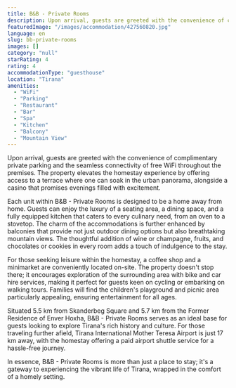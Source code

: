 ```yaml
---
title: B&B - Private Rooms
description: Upon arrival, guests are greeted with the convenience of complimentary private parking and the seamless connectivity of free WiFi throughout the premises. The p
featuredImage: "/images/accommodation/427560820.jpg"
language: en
slug: bb-private-rooms
images: []
category: "null"
starRating: 4
rating: 4
accommodationType: "guesthouse"
location: "Tirana"
amenities:
  - "WiFi"
  - "Parking"
  - "Restaurant"
  - "Bar"
  - "Spa"
  - "Kitchen"
  - "Balcony"
  - "Mountain View"
---
```


Upon arrival, guests are greeted with the convenience of complimentary private parking and the seamless connectivity of free WiFi throughout the premises. The property elevates the homestay experience by offering access to a terrace where one can soak in the urban panorama, alongside a casino that promises evenings filled with excitement.

Each unit within B&B - Private Rooms is designed to be a home away from home. Guests can enjoy the luxury of a seating area, a dining space, and a fully equipped kitchen that caters to every culinary need, from an oven to a stovetop. The charm of the accommodations is further enhanced by balconies that provide not just outdoor dining options but also breathtaking mountain views. The thoughtful addition of wine or champagne, fruits, and chocolates or cookies in every room adds a touch of indulgence to the stay.

For those seeking leisure within the homestay, a coffee shop and a minimarket are conveniently located on-site. The property doesn't stop there; it encourages exploration of the surrounding area with bike and car hire services, making it perfect for guests keen on cycling or embarking on walking tours. Families will find the children's playground and picnic area particularly appealing, ensuring entertainment for all ages.

Situated 5.5 km from Skanderbeg Square and 5.7 km from the Former Residence of Enver Hoxha, B&B - Private Rooms serves as an ideal base for guests looking to explore Tirana's rich history and culture. For those traveling further afield, Tirana International Mother Teresa Airport is just 17 km away, with the homestay offering a paid airport shuttle service for a hassle-free journey.

In essence, B&B - Private Rooms is more than just a place to stay; it's a gateway to experiencing the vibrant life of Tirana, wrapped in the comfort of a homely setting.

